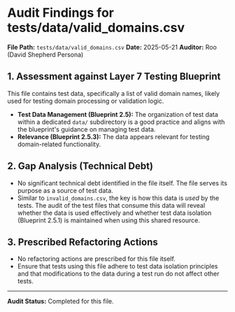 # Audit Findings for tests/data/valid_domains.csv

**File Path:** `tests/data/valid_domains.csv`
**Date:** 2025-05-21
**Auditor:** Roo (David Shepherd Persona)

## 1. Assessment against Layer 7 Testing Blueprint

This file contains test data, specifically a list of valid domain names, likely used for testing domain processing or validation logic.

- **Test Data Management (Blueprint 2.5):** The organization of test data within a dedicated `data/` subdirectory is a good practice and aligns with the blueprint's guidance on managing test data.
- **Relevance (Blueprint 2.5.3):** The data appears relevant for testing domain-related functionality.

## 2. Gap Analysis (Technical Debt)

- No significant technical debt identified in the file itself. The file serves its purpose as a source of test data.
- Similar to `invalid_domains.csv`, the key is how this data is *used* by the tests. The audit of the test files that consume this data will reveal whether the data is used effectively and whether test data isolation (Blueprint 2.5.1) is maintained when using this shared resource.

## 3. Prescribed Refactoring Actions

- No refactoring actions are prescribed for this file itself.
- Ensure that tests using this file adhere to test data isolation principles and that modifications to the data during a test run do not affect other tests.

---
**Audit Status:** Completed for this file.